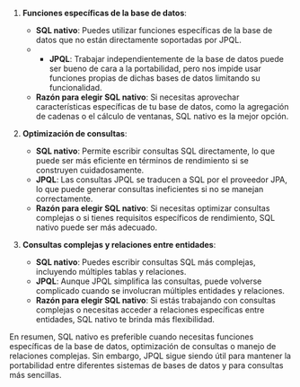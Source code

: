 ﻿
1.  **Funciones específicas de la base de datos**:
    
    -   **SQL nativo**: Puedes utilizar funciones específicas de la base de datos que no están directamente soportadas por JPQL.
    - -   **JPQL**: Trabajar independientemente de la base de datos puede ser bueno de cara a la portabilidad, pero nos impide usar funciones propias de dichas bases de datos limitando su funcionalidad.
    -   **Razón para elegir SQL nativo**: Si necesitas aprovechar características específicas de tu base de datos, como la agregación de cadenas o el cálculo de ventanas, SQL nativo es la mejor opción.
2.  **Optimización de consultas**:
    
    -   **SQL nativo**: Permite escribir consultas SQL directamente, lo que puede ser más eficiente en términos de rendimiento si se construyen cuidadosamente.
    -   **JPQL**: Las consultas JPQL se traducen a SQL por el proveedor JPA, lo que puede generar consultas ineficientes si no se manejan correctamente.
    -   **Razón para elegir SQL nativo**: Si necesitas optimizar consultas complejas o si tienes requisitos específicos de rendimiento, SQL nativo puede ser más adecuado.
3.  **Consultas complejas y relaciones entre entidades**:
    
    -   **SQL nativo**: Puedes escribir consultas SQL más complejas, incluyendo múltiples tablas y relaciones.
    -   **JPQL**: Aunque JPQL simplifica las consultas, puede volverse complicado cuando se involucran múltiples entidades y relaciones.
    -   **Razón para elegir SQL nativo**: Si estás trabajando con consultas complejas o necesitas acceder a relaciones específicas entre entidades, SQL nativo te brinda más flexibilidad.

En resumen, SQL nativo es preferible cuando necesitas funciones específicas de la base de datos, optimización de consultas o manejo de relaciones complejas.  Sin embargo, JPQL sigue siendo útil para mantener la portabilidad entre diferentes sistemas de bases de datos y para consultas más sencillas.
